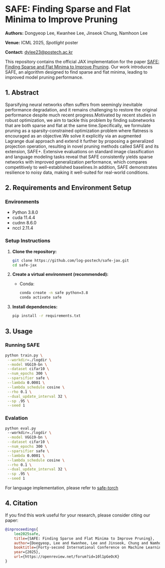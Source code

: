 # SAFE: Finding Sparse and Flat Minima to Improve Pruning

**Authors:** Dongyeop Lee, Kwanhee Lee, Jinseok Chung, Namhoon Lee

**Venue:** ICML 2025, *Spotlight* poster

**Contact:** [dylee23@postech.ac.kr](mailto:kwanhee.lee@postech.ac.kr)

This repository contains the official JAX implementation for the paper [SAFE: Finding Sparse and Flat Minima to Improve Pruning](https://arxiv.org/abs/2506.06866). Our work introduces SAFE, an algorithm designed to find sparse and flat minima, leading to improved model pruning performance.

## 1. Abstract

Sparsifying neural networks often suffers from seemingly inevitable performance degradation, and it remains challenging to restore the original performance despite much recent progress.Motivated by recent studies in robust optimization, we aim to tackle this problem by finding subnetworks that are both sparse and flat at the same time.Specifically, we formulate pruning as a sparsity-constrained optimization problem where flatness is encouraged as an objective.We solve it explicitly via an augmented Lagrange dual approach and extend it further by proposing a generalized projection operation, resulting in novel pruning methods called SAFE and its extension, SAFE+. Extensive evaluations on standard image classification and language modeling tasks reveal that SAFE consistently yields sparse networks with improved generalization performance, which compares competitively to well-established baselines.In addition, SAFE demonstrates resilience to noisy data, making it well-suited for real-world conditions.

## 2. Requirements and Environment Setup

### Environments

- Python 3.8.0
- cuda 11.4.4
- cudnn 8.6.0
- nccl 2.11.4

### Setup Instructions

1.  **Clone the repository:**
    ```bash
    git clone https://github.com/log-postech/safe-jax.git 
    cd safe-jax
    ```

2.  **Create a virtual environment (recommended):**
    * Conda:
        ```bash
        conda create -n safe python=3.8
        conda activate safe
        ```

3.  **Install dependencies:**
    ```bash
    pip install -r requirements.txt
    ```
    <!-- Please beware of JAX, jaxlib, flax, CUDA, CuDNN compatibility.
    >If you encounter issues with specific versions, especially for PyTorch with CUDA, please refer to the official PyTorch installation guide: [https://pytorch.org/get-started/locally/](https://pytorch.org/get-started/locally/) -->

## 3. Usage

### Running SAFE

```bash
python train.py \
 --workdir=./logdir \
 --model VGG19-bn \
 --dataset cifar10 \
 --num_epochs 300 \
 --sparsifier safe \
 --lambda 0.0001 \
 --lambda_schedule cosine \
 --rho 0.1 \
 --dual_update_interval 32 \
 --sp .95 \
 --seed 1
```

### Evalation

```bash
python eval.py
 --workdir=./logdir \
 --model VGG19-bn \
 --dataset cifar10 \
 --num_epochs 300 \
 --sparsifier safe \
 --lambda 0.0001 \
 --lambda_schedule cosine \
 --rho 0.1 \
 --dual_update_interval 32 \
 --sp .95 \
 --seed 1
```

For language implementation, please refer to [safe-torch](https://github.com/log-postech/safe-torch)


## 4. Citation

If you find this work useful for your research, please consider citing our paper:

```bibtex
@inproceedings{
    lee2025safe,
    title={SAFE: Finding Sparse and Flat Minima to Improve Pruning},
    author={Doegyeop, Lee and Kwanhee, Lee and Jinseok, Chung and Namhoon, Lee},
    booktitle={Forty-second International Conference on Machine Learning},
    year={2025},
    url={https://openreview.net/forum?id=10l1pGeOcK}
}
```
